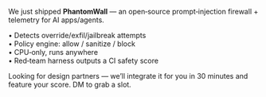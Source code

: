 We just shipped **PhantomWall** — an open‑source prompt‑injection firewall + telemetry for AI apps/agents.

• Detects override/exfil/jailbreak attempts  
• Policy engine: allow / sanitize / block  
• CPU‑only, runs anywhere  
• Red‑team harness outputs a CI safety score

Looking for design partners — we’ll integrate it for you in 30 minutes and feature your score. DM to grab a slot.
